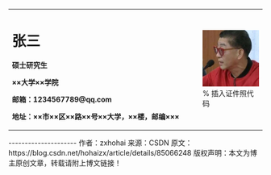 <table border="0">
  <tr>
    <td width="75%">
      <h1>张三</h1>
      <p><b>硕士研究生</b></p>
      <p><b>××大学××学院</b></p>
      <p><b>邮箱：1234567789@qq.com</b></p>
      <p><b>地址：××市××区××路××号××大学，××楼，邮编×××</b></p>
    </td>
    <td width="25%">
      <img src="xiezui.jpg" width="100%">      % 插入证件照代码
    </td>
  </tr>
</table>
--------------------- 
作者：zxhohai 
来源：CSDN 
原文：https://blog.csdn.net/hohaizx/article/details/85066248 
版权声明：本文为博主原创文章，转载请附上博文链接！
